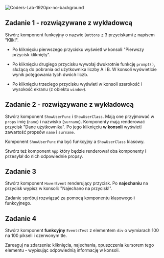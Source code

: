 ![Coders-Lab-1920px-no-background](https://user-images.githubusercontent.com/30623667/104709394-2cabee80-571f-11eb-9518-ea6a794e558e.png)


## Zadanie 1 - rozwiązywane z wykładowcą

Stwórz komponent funkcyjny o nazwie `Buttons` z 3 przyciskami z napisem "Klik!".

- Po kliknięciu pierwszego przycisku wyświetl w konsoli "Pierwszy przycisk kliknięty".

- Po kliknięciu drugiego przycisku wywołaj dwukrotnie funkcję `prompt()`, służącą do pobrania od użytkownika liczby A i B. W konsoli wyświetlcie wynik potęgowania tych dwóch liczb.

- Po kliknięciu trzeciego przycisku wyświetl w konsoli szerokość i wysokość ekranu (z obiektu `window`).



## Zadanie 2 - rozwiązywane z wykładowcą

Stwórz komponent `ShowUserFunc` i `ShowUserClass`. Mają one przyjmować w `props` imię (`name`) i nazwisko (`surname`). Komponenty mają renderować przycisk "Dane użytkownika". Po jego kliknięciu **w konsoli** wyświetl zawartość propsów `name` i `surname`.

Komponent `ShowUserFunc` ma być funkcyjny a `ShowUserClass` klasowy.

Stwórz też komponent `App` który będzie renderował oba komponenty i przesyłał do nich odpowiednie propsy.



## Zadanie 3

Stwórz komponent `HoverEvent` renderujący przycisk. Po **najechaniu** na przycisk wypisz w konsoli: "Najechano na przycisk!".

Zadanie spróbuj rozwiązać za pomocą komponentu klasowego i funkcyjnego.



## Zadanie 4

Stwórz komponent **funkcyjny** `EventsTest` z elementem `div` o wymiarach 100 na 100 pikseli i czerwonym tle.

Zareaguj na zdarzenia: kliknięcia, najechania, opuszczenia kursorem tego elementu - wypisując odpowiednią informację w konsoli.

